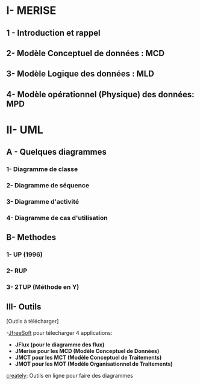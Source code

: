 
# I- MERISE
## 1 - Introduction et rappel
## 2- Modèle Conceptuel de données : MCD
## 3- Modèle Logique des données : MLD
## 4- Modèle opérationnel (Physique) des données: MPD


# II- UML
## A - Quelques diagrammes
### 1- Diagramme de classe
### 2- Diagramme de séquence
### 3- Diagramme d'activité
### 4- Diagramme de cas d'utilisation


## B- Methodes
### 1- UP (1996)
### 2- RUP
### 3- 2TUP (Méthode en Y)


## III- Outils
[Outils à  télécharger]

-[JfreeSoft](https://www.jfreesoft.com/) pour télecharger 4 applications:
- **JFlux (pour le diagramme des flux)**
- **JMerise pour les MCD (Modèle Conceptuel de Données)**
- **JMCT pour les MCT (Modèle Conceptuel de Traitements)**
- **JMOT pour les MOT (Modèle Organisationnel de Traitements)**

[creately](https://app.creately.com/diagram/NLXmGa5vjIR/edit): Outils en ligne pour faire des diagrammes